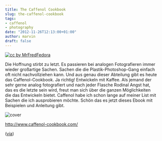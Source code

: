 ```yaml
---
title: The Caffenol Cookbook
slug: the-caffenol-cookbook
tags:
- caffenol
- photography
date: "2012-11-26T12:13:00+01:00"
author: marvin
draft: false
---
```

[![cc by MrFredFedora](/images/6077697151_26018b584b_b.jpg)](http://www.flickr.com/photos/fredfedora/6077697151/)

Die Hoffnung stirbt zu letzt. Es passieren bei analogen Fotografieren
immer wieder großartige Sachen. Sachen die die Plastik-Photoshop-Gang
einfach oft nicht nachvollziehen kann. Und aus genau dieser Abteilung
gibt es heute das Caffenol-Cookbook. Ja richtig! Entwickeln mit Kaffee.
Als jemand der sehr gerne analog fotografiert und nach jeder Flasche
Rodinal Angst hat, das es die letzte sein wird, freut man sich über die
ganzen Möglichkeiten die das Entwickeln bietet. Caffenol habe ich schon
lange auf meiner List mit Sachen die ich ausprobieren möchte. Schön das
es jetzt dieses Ebook mit Beispielen und Anleitung gibt.

![cover](/images/cover.jpg)

<http://www.caffenol-cookbook.com/>

([via](http://caffenol.blogspot.de/2012/11/the-caffenol-cookbook-and-bible.html))